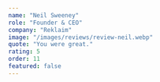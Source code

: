 ```yaml
---
name: "Neil Sweeney"
role: "Founder & CEO"
company: "Reklaim"
image: "/images/reviews/review-neil.webp"
quote: "You were great."
rating: 5
order: 11
featured: false
---
```

